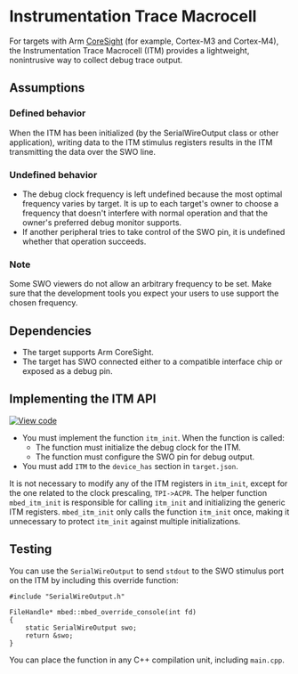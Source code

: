 <h1 id="itm-port">Instrumentation Trace Macrocell</h1>

For targets with Arm [CoreSight](http://infocenter.arm.com/help/index.jsp?topic=/com.arm.doc.ddi0314h/) (for example, Cortex-M3 and Cortex-M4), the Instrumentation Trace Macrocell (ITM) provides a lightweight, nonintrusive way to collect debug trace output.

## Assumptions

### Defined behavior

When the ITM has been initialized (by the SerialWireOutput class or other application), writing data to the ITM stimulus registers results in the ITM transmitting the data over the SWO line.

### Undefined behavior

- The debug clock frequency is left undefined because the most optimal frequency varies by target. It is up to each target's owner to choose a frequency that doesn't interfere with normal operation and that the owner's preferred debug monitor supports.
- If another peripheral tries to take control of the SWO pin, it is undefined whether that operation succeeds.

### Note

Some SWO viewers do not allow an arbitrary frequency to be set. Make sure that the development tools you expect your users to use support the chosen frequency.

## Dependencies

- The target supports Arm CoreSight.
- The target has SWO connected either to a compatible interface chip or exposed as a debug pin.

## Implementing the ITM API

[![View code](https://www.mbed.com/embed/?type=library)](https://os.mbed.com/docs/mbed-os/v6.2/mbed-os-api-doxy/group__itm__hal.html)

- You must implement the function `itm_init`. When the function is called:
  - The function must initialize the debug clock for the ITM.
  - The function must configure the SWO pin for debug output.
- You must add `ITM` to the `device_has` section in `target.json`.

It is not necessary to modify any of the ITM registers in `itm_init`, except for the one related to the clock prescaling, `TPI->ACPR`. The helper function `mbed_itm_init` is responsible for calling `itm_init` and initializing the generic ITM registers. `mbed_itm_init` only calls the function `itm_init` once, making it unnecessary to protect `itm_init` against multiple initializations.

## Testing

You can use the `SerialWireOutput` to send `stdout` to the SWO stimulus port on the ITM by including this override function:

```
#include "SerialWireOutput.h"

FileHandle* mbed::mbed_override_console(int fd)
{
    static SerialWireOutput swo;
    return &swo;
}
```

You can place the function in any C++ compilation unit, including `main.cpp`.
